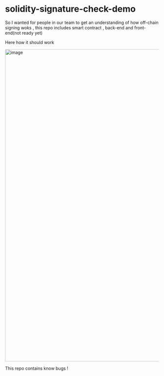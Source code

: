 # solidity-signature-check-demo

So I wanted for people in our team to get an understanding of how off-chain signing woks , this repo includes smart contract , back-end and front-end(not ready yet)

Here how it should work

<img width="1023" alt="image" src="https://user-images.githubusercontent.com/73955980/176091342-c572863e-6fec-461c-9188-b4548f6ce4e0.png">


This repo contains know bugs !
